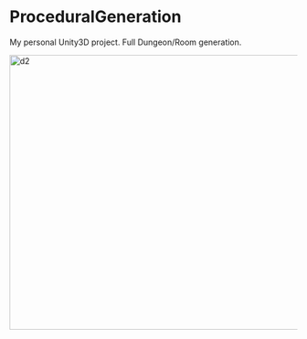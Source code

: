 # ProceduralGeneration

My personal Unity3D project. Full Dungeon/Room generation.

<img width="1408" height="481" alt="d2" src="https://github.com/user-attachments/assets/63720359-76f6-4a3c-a579-12fbbc3f86f0" />

